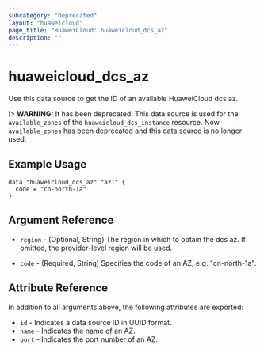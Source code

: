 ```yaml
---
subcategory: "Deprecated"
layout: "huaweicloud"
page_title: "HuaweiCloud: huaweicloud_dcs_az"
description: ""
---
```


# huaweicloud_dcs_az

Use this data source to get the ID of an available HuaweiCloud dcs az.

!> **WARNING:** It has been deprecated. This data source is used for the `available_zones` of the
`huaweicloud_dcs_instance` resource. Now `available_zones` has been deprecated and this data source is no longer used.

## Example Usage

```hcl
data "huaweicloud_dcs_az" "az1" {
  code = "cn-north-1a"
}
```

## Argument Reference

* `region` - (Optional, String) The region in which to obtain the dcs az. If omitted, the provider-level region will be
  used.

* `code` - (Required, String) Specifies the code of an AZ, e.g. "cn-north-1a".

## Attribute Reference

In addition to all arguments above, the following attributes are exported:

* `id` - Indicates a data source ID in UUID format.
* `name` - Indicates the name of an AZ.
* `port` - Indicates the port number of an AZ.
